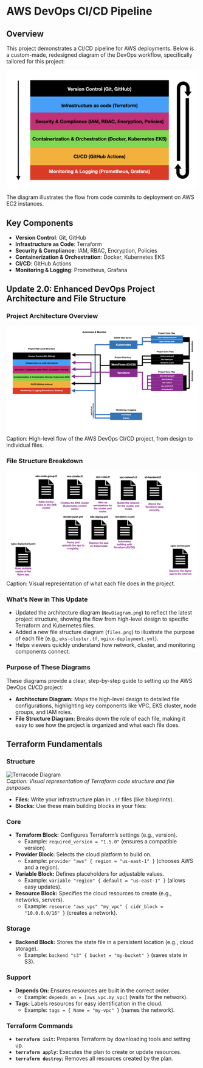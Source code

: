 # AWS DevOps CI/CD Pipeline

## Overview

This project demonstrates a CI/CD pipeline for AWS deployments. Below is a custom-made, redesigned diagram of the DevOps workflow, specifically tailored for this project:

![DevOps Diagram](./images/devops.png)

The diagram illustrates the flow from code commits to deployment on AWS EC2 instances.

## Key Components

- **Version Control**: Git, GitHub
- **Infrastructure as Code**: Terraform
- **Security & Compliance**: IAM, RBAC, Encryption, Policies
- **Containerization & Orchestration**: Docker, Kubernetes EKS
- **CI/CD**: GitHub Actions
- **Monitoring & Logging**: Prometheus, Grafana

## Update 2.0: Enhanced DevOps Project Architecture and File Structure

### Project Architecture Overview

![DevOps Architecture Diagram](./images/NewDiagram.png)  
Caption: High-level flow of the AWS DevOps CI/CD project, from design to individual files.

### File Structure Breakdown

![File Structure Diagram](./images/files.png)  
Caption: Visual representation of what each file does in the project.

### What’s New in This Update

- Updated the architecture diagram (`NewDiagram.png`) to reflect the latest project structure, showing the flow from high-level design to specific Terraform and Kubernetes files.
- Added a new file structure diagram (`files.png`) to illustrate the purpose of each file (e.g., `eks-cluster.tf`, `nginx-deployment.yml`).
- Helps viewers quickly understand how network, cluster, and monitoring components connect.

### Purpose of These Diagrams

These diagrams provide a clear, step-by-step guide to setting up the AWS DevOps CI/CD project:

- **Architecture Diagram:** Maps the high-level design to detailed file configurations, highlighting key components like VPC, EKS cluster, node groups, and IAM roles.
- **File Structure Diagram:** Breaks down the role of each file, making it easy to see how the project is organized and what each file does.

## Terraform Fundamentals

### Structure

![Terracode Diagram](./images/Terracode)  
_Caption: Visual representation of Terraform code structure and file purposes._

- **Files:** Write your infrastructure plan in `.tf` files (like blueprints).
- **Blocks:** Use these main building blocks in your files:

### Core

- **Terraform Block:** Configures Terraform’s settings (e.g., version).
  - Example: `required_version = "1.5.0"` (ensures a compatible version).
- **Provider Block:** Selects the cloud platform to build on.
  - Example: `provider "aws" { region = "us-east-1" }` (chooses AWS and a region).
- **Variable Block:** Defines placeholders for adjustable values.
  - Example: `variable "region" { default = "us-east-1" }` (allows easy updates).
- **Resource Block:** Specifies the cloud resources to create (e.g., networks, servers).
  - Example: `resource "aws_vpc" "my_vpc" { cidr_block = "10.0.0.0/16" }` (creates a network).

### Storage

- **Backend Block:** Stores the state file in a persistent location (e.g., cloud storage).
  - Example: `backend "s3" { bucket = "my-bucket" }` (saves state in S3).

### Support

- **Depends On:** Ensures resources are built in the correct order.
  - Example: `depends_on = [aws_vpc.my_vpc]` (waits for the network).
- **Tags:** Labels resources for easy identification in the cloud.
  - Example: `tags = { Name = "my-vpc" }` (names the network).

### Terraform Commands

- **`terraform init`:** Prepares Terraform by downloading tools and setting up.
- **`terraform apply`:** Executes the plan to create or update resources.
- **`terraform destroy`:** Removes all resources created by the plan.
